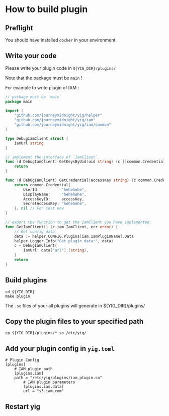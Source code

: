 # How to build plugin

## Preflight

You should have installed `docker` in your environment.

## Write your code

Please write your plugin code in `${YIG_DIR}/plugins/`

Note that the package must be `main` !

For example to write plugin of IAM :
```go
// package must be `main`
package main

import (
	"github.com/journeymidnight/yig/helper"
	"github.com/journeymidnight/yig/iam"
	"github.com/journeymidnight/yig/iam/common"
)

type DebugIamClient struct {
	IamUrl string
}

// implement the interface of `IamClient`
func (d DebugIamClient) GetKeysByUid(uid string) (c []common.Credential, err error) {
	return
}

func (d DebugIamClient) GetCredential(accessKey string) (c common.Credential, err error) {
	return common.Credential{
		UserId:          "hehehehe",
		DisplayName:     "hehehehe",
		AccessKeyID:     accessKey,
		SecretAccessKey: "hehehehe",
	}, nil // For test now
}

// export the function to get the IamClient you have implemented.
func GetIamClient() (c iam.IamClient, err error) {
	// Get config data
	data := helper.CONFIG.Plugins[iam.IamPluginName].Data
	helper.Logger.Info("Get plugin data:", data)
	c = DebugIamClient{
		IamUrl: data["url"].(string),
	}
	return
}
```

## Build plugins

```
cd ${YIG_DIR}
make plugin
```

The `.so` files of your all plugins will generate in ${YIG_DIR}/plugins/

## Copy the plugin files to your specified path

```
cp ${YIG_DIR}/plugins/*.so /etc/yig/
```

## Add your plugin config in `yig.toml`

```
# Plugin Config
[plugins]
    # IAM plugin path
    [plugins.iam]
    path = "/etc/yig/plugins/iam_plugin.so"
        # IAM plugin parameters
        [plugins.iam.data]
        url = "s3.iam.com"
```

## Restart yig
